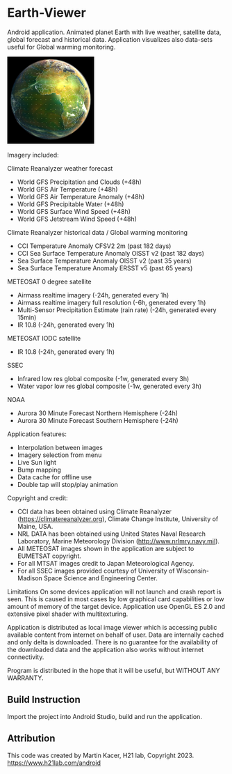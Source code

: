 # Earth-Viewer
Android application.
Animated planet Earth with live weather, satellite data, global forecast and historical data. Application visualizes also data-sets useful for Global warming monitoring. 

![alt tag](https://github.com/H21lab/Earth-Viewer/blob/master/earth_viewer.png)

Imagery included:

Climate Reanalyzer weather forecast
- World GFS Precipitation and Clouds (+48h)
- World GFS Air Temperature (+48h)
- World GFS Air Temperature Anomaly (+48h)
- World GFS Precipitable Water (+48h)
- World GFS Surface Wind Speed (+48h)
- World GFS Jetstream Wind Speed (+48h)

Climate Reanalyzer historical data / Global warming monitoring
- CCI Temperature Anomaly CFSV2 2m (past 182 days)
- CCI Sea Surface Temperature Anomaly OISST v2 (past 182 days)
- Sea Surface Temperature Anomaly OISST v2 (past 35 years)
- Sea Surface Temperature Anomaly ERSST v5 (past 65 years)

METEOSAT 0 degree satellite
- Airmass realtime imagery (-24h, generated every 1h)
- Airmass realtime imagery full resolution (-6h, generated every 1h)
- Multi-Sensor Precipitation Estimate (rain rate) (-24h, generated every 15min)
- IR 10.8 (-24h, generated every 1h)

METEOSAT IODC satellite
- IR 10.8 (-24h, generated every 1h)

SSEC
- Infrared low res global composite (-1w, generated every 3h)
- Water vapor low res global composite (-1w, generated every 3h)

NOAA
- Aurora 30 Minute Forecast Northern Hemisphere (-24h)
- Aurora 30 Minute Forecast Southern Hemisphere (-24h)


Application features:
- Interpolation between images
- Imagery selection from menu
- Live Sun light
- Bump mapping
- Data cache for offline use
- Double tap will stop/play animation


Copyright and credit:
- CCI data has been obtained using Climate Reanalyzer (https://climatereanalyzer.org), Climate Change Institute, University of Maine, USA.
- NRL DATA has been obtained using United States Naval Research Laboratory, Marine Meteorology Division (http://www.nrlmry.navy.mil).
- All METEOSAT images shown in the application are subject to EUMETSAT copyright.
- For all MTSAT images credit to Japan Meteorological Agency.
- For all SSEC images provided courtesy of University of Wisconsin-Madison Space Science and Engineering Center.


Limitations
On some devices application will not launch and crash report is seen. This is caused in most cases by low graphical card capabilities or low amount of memory of the target device. Application use OpenGL ES 2.0 and extensive pixel shader with multitexturing.

Application is distributed as local image viewer which is accessing public available content from internet on behalf of user. Data are internally cached and only delta is downloaded. There is no guarantee for the availability of the downloaded data and the application also works without internet connectivity.

Program is distributed in the hope that it will be useful, but WITHOUT ANY WARRANTY.

## Build Instruction

Import the project into Android Studio, build and run the application.

## Attribution

This code was created by Martin Kacer, H21 lab, Copyright 2023.
https://www.h21lab.com/android


